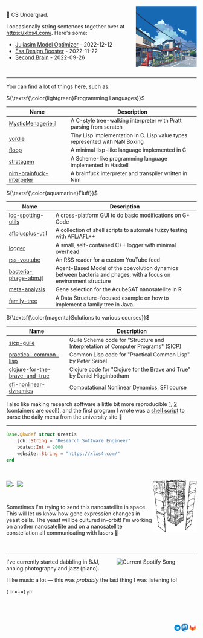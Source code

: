 <!-- by clydemdelores -->
<img src="https://raw.githubusercontent.com/xlxs4/xlxs4/master/assets/kanagawa.gif" align="right" width="32%" height="32%">

🧊 CS Undergrad.

I occasionally string sentences together over at https://xlxs4.com/.
Here's some:

<!-- BLOG_START -->
- [Juliasim Model Optimizer](https://xlxs4.com/posts/juliasim-model-optimizer/) - 2022-12-12
- [Esa Design Booster](https://xlxs4.com/posts/esa-design-booster/) - 2022-11-22
- [Second Brain](https://xlxs4.com/posts/second-brain/) - 2022-09-26
<!-- BLOG_END -->

<br clear="right"/>

---

You can find a lot of things here, such as:

${\textsf{\color{lightgreen}Programming Languages}}$

| Name | Description |
| ---- | ----------- |
| [MysticMenagerie.jl](https://github.com/xlxs4/MysticMenagerie.jl) | A C-style tree-walking interpreter with Pratt parsing from scratch |
| [yordle](https://github.com/xlxs4/yordle) | Tiny Lisp implementation in C. Lisp value types represented with NaN Boxing |
| [floop](https://github.com/xlxs4/floop) | A minimal lisp-like language implemented in C |
| [stratagem](https://github.com/xlxs4/stratagem) | A Scheme-like programming language implemented in Haskell |
| [nim-brainfuck-interpeter](https://github.com/xlxs4/nim-brainfuck-interpreter) | A brainfuck interpreter and transpiler written in Nim |

${\textsf{\color{aquamarine}Fluff}}$

| Name | Description |
| ---- | ----------- |
| [loc-spotting-utils](https://github.com/xlxs4/loc-spotting-utils) | A cross-platform GUI to do basic modifications on G-Code |
| [aflplusplus-util](https://github.com/xlxs4/aflplusplus-util) | A collection of shell scripts to automate fuzzy testing with AFL/AFL++ |
| [logger](https://github.com/xlxs4/logger) | A small, self-contained C++ logger with minimal overhead |
| [rss-youtube](https://github.com/xlxs4/rss-youtube) | An RSS reader for a custom YouTube feed |
| [bacteria-phage-abm.jl](https://github.com/xlxs4/bacteria-phage-abm.jl) | Agent-Based Model of the coevolution dynamics between bacteria and phages, with a focus on environment structure |
| [meta-analysis](https://github.com/xlxs4/meta-analysis) | Gene selection for the AcubeSAT nanosatellite in R |
| [family-tree](https://github.com/xlxs4/family-tree) | A Data Structure-focused example on how to implement a family tree in Java. |

${\textsf{\color{magenta}Solutions to various courses}}$

| Name | Description |
| ---- | ----------- |
| [sicp-guile](https://github.com/xlxs4/sicp-guile) | Guile Scheme code for "Structure and Interpretation of Computer Programs" (SICP) |
| [practical-common-lisp](https://github.com/xlxs4/practical-common-lisp) | Common Lisp code for "Practical Common Lisp" by Peter Seibel |
| [clojure-for-the-brave-and-true](https://github.com/xlxs4/clojure-for-the-brave-and-true) | Clojure code for "Clojure for the Brave and True" by Daniel Higginbotham |
| [sfi-nonlinear-dynamics](https://github.com/xlxs4/sfi-nonlinear-dynamics) | Computational Nonlinear Dynamics, SFI course |

I also like making research software a little bit more reproducible [1](https://github.com/xlxs4/aocs-models/tree/main/dsmc), [2](https://github.com/xlxs4/r-openblas-ci/blob/main/Dockerfile) (containers are cool!), and the first program I wrote was a [shell script](https://github.com/xlxs4/auth-canteen-menu-fetch/blob/main/canteen) to parse the daily menu from the university site 🌯

---

```julia
Base.@kwdef struct Orestis
    job::String = "Research Software Engineer"
    bdate::Int = 2000
    website::String = "https://xlxs4.com/"
end
```

&nbsp;

<a href="https://github.com/xlxs4">
  <img align="center" src="https://github-readme-stats-xlxs4.vercel.app/api?username=xlxs4&count_private=true&hide=stars&hide_title=true&hide_rank=true&show_icons=true&theme=buefy" />
</a>
&nbsp;
<a href="https://github.com/xlxs4">
  <img align="center" src="https://github-readme-stats-xlxs4.vercel.app/api/top-langs/?username=xlxs4&hide=html,javascript,c,css,matlab&hide_title=true&layout=compact&langs_count=6&theme=buefy" />
</a>

<picture>
  <source media="(prefers-color-scheme: dark)" srcset="https://raw.githubusercontent.com/xlxs4/xlxs4/master/assets/acubesat-model-white.png">
  <img alt="A render of the AcubeSAT nanosatellite." src="https://raw.githubusercontent.com/xlxs4/xlxs4/master/assets/acubesat-model-black.png" align="right" width=23% height=23%>
</picture>

&nbsp;

Sometimes I'm trying to send this nanosatellite in space.
This will let us know how gene expression changes in yeast cells.
The yeast will be cultured in-orbit!
I'm working on another nanosatellite and on a nanosatellite constellation all communicating with lasers 🔮

<br clear="left"/>

---

<a href="https://open.spotify.com/user/83zjpodyytr2zojufrnni850b">
    <img src="https://spotify-embed-xlxs4.vercel.app/api?theme=dark&scan=true" alt="Current Spotify Song" width="42%" align="right">
</a>

I've currently started dabbling in BJJ, analog photography and jazz (piano).

I like music a lot — this was *probably* the last thing I was listening to!

( ☞•́⍛•̀)╭☞

<br clear="right"/>

&nbsp;

<a href="https://gitlab.com/xlxs4">
  <img align="right" alt="@xlxs4's GitLab" width="21px" src="https://raw.githubusercontent.com/xlxs4/xlxs4/master/assets/gitlab.png" />
</a>
<a href="https://fosstodon.org/@xlxs4#">
  <img align="right" alt="@xlxs4's Mastodon" width="20px" src="https://raw.githubusercontent.com/xlxs4/xlxs4/master/assets/mastodon.png" />
</a>
<a href="https://stallman.org/rms-lifestyle.html#:~:text=I%20feel%20a%20responsibility%20not%20to%20contribute%20to%20the%20pressure%20on%20others.%20I%20hope%20my%20refusal%20to%20wear%20a%20tie%20will%20make%20it%20easier%20for%20you%20to%20refuse%20as%20well.">
  <img align="right" alt="@xlxs4's LinkedIn" width="20px" src="https://raw.githubusercontent.com/xlxs4/xlxs4/master/assets/linkedin.png" />
</a>
